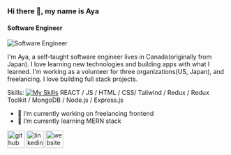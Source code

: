 ### Hi there 👋, my name is Aya
#### Software Engineer
![Software Engineer](https://media.licdn.com/dms/image/C4E03AQEjB9xl76q4sg/profile-displayphoto-shrink_200_200/0/1659034150630?e=1679529600&v=beta&t=L4xYU-Z5AyT3lCWLsUEUwc2ThZcwwXmHEdurc5Gl1O8)

I'm Aya, a self-taught software engineer lives in Canada(originally from Japan). 
I love learning new technologies and building apps with what I learned. 
I'm working as a volunteer for three organizations(US, Japan), and freelancing. 
I love building full stack projects.


Skills: 
[![My Skills](https://skills.thijs.gg/icons?i=html,css,tailwind,js,react,nodejs,mongodb)](https://skills.thijs.gg)
REACT / JS / HTML / CSS/ Tailwind / Redux / Redux Toolkit / MongoDB / Node.js / Express.js

- 🔭 I’m currently working on freelancing frontend
- 🌱 I’m currently learning MERN stack 


[<img src='https://cdn.jsdelivr.net/npm/simple-icons@3.0.1/icons/github.svg' alt='github' height='40'>](https://github.com/aya222222)  [<img src='https://cdn.jsdelivr.net/npm/simple-icons@3.0.1/icons/linkedin.svg' alt='linkedin' height='40'>](https://www.linkedin.com/in/https://www.linkedin.com/in/aya-loulou-004058209//)  [<img src='https://cdn.jsdelivr.net/npm/simple-icons@3.0.1/icons/icloud.svg' alt='website' height='40'>](https://github.com/aya222222)  




